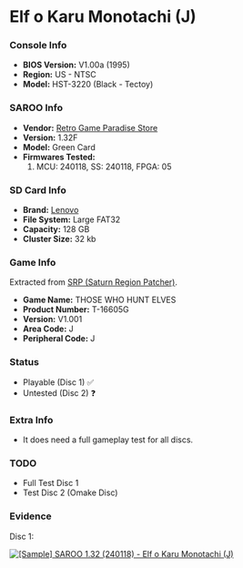 # Elf o Karu Monotachi (J)

### Console Info

- <b>BIOS Version:</b> V1.00a (1995)
- <b>Region:</b> US - NTSC
- <b>Model:</b> HST-3220 (Black - Tectoy)

### SAROO Info

- <b>Vendor:</b> [Retro Game Paradise Store](https://s.click.aliexpress.com/e/_DlCqvfB)
- <b>Version:</b> 1.32F
- <b>Model:</b> Green Card
- <b>Firmwares Tested:</b>
  1. MCU: 240118, SS: 240118, FPGA: 05

### SD Card Info

- <b>Brand:</b> [Lenovo](https://s.click.aliexpress.com/e/_DBowUFx)
- <b>File System:</b> Large FAT32
- <b>Capacity:</b> 128 GB
- <b>Cluster Size:</b> 32 kb

### Game Info

Extracted from [SRP (Saturn Region Patcher)](https://segaxtreme.net/resources/saturn-region-patcher.81/download).

- <b>Game Name:</b> THOSE WHO HUNT ELVES
- <b>Product Number:</b> T-16605G
- <b>Version:</b> V1.001
- <b>Area Code:</b> J
- <b>Peripheral Code:</b> J

### Status

- Playable (Disc 1) :white_check_mark:
- Untested (Disc 2) :question:

### Extra Info

- It does need a full gameplay test for all discs.

### TODO

- Full Test Disc 1
- Test Disc 2 (Omake Disc)

### Evidence

Disc 1:

[![[Sample] SAROO 1.32 (240118) - Elf o Karu Monotachi (J)](https://img.youtube.com/vi/lQDO4FhAUxM/0.jpg)](https://www.youtube.com/watch?v=lQDO4FhAUxM)
